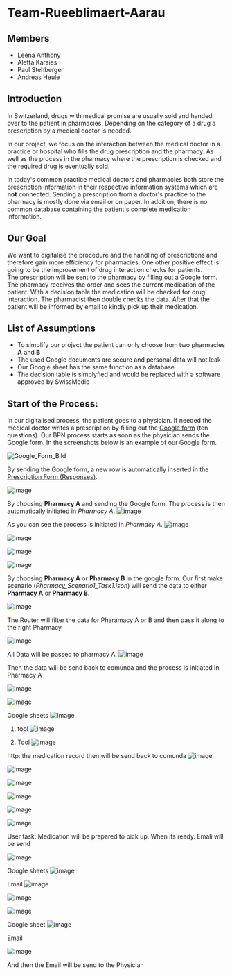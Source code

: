 # Team-Rueeblimaert-Aarau
## Members

- Leena Anthony
- Aletta Karsies
- Paul Stehberger
- Andreas Heule

## Introduction

In Switzerland, drugs with medical promise are usually sold and handed over to the patient in pharmacies. Depending on the category of a drug a prescription by a medical doctor is needed.

In our project, we focus on the interaction between the medical doctor in a practice or hospital who fills the drug prescription and the pharmacy. As well as the process in the pharmacy where the prescription is checked and the required drug is eventually sold.

In today's common practice medical doctors and pharmacies both store the prescription information in their respective information systems which are **not** connected. Sending a prescription from a doctor's practice to the pharmacy is mostly done via email or on paper. In addition, there is no common database containing the patient's complete medication information.

## Our Goal

We want to digitalise the procedure and the handling of prescriptions and therefore gain more efficiency for pharmacies. One other positive effect is going to be the improvement of drug interaction checks for patients.  
The prescription will be sent to the pharmacy by filling out a Google form. The pharmacy receives the order and sees the current medication of the patient. With a decision table the medication will be checked for drug interaction. The pharmacist then double checks the data. After that the patient will be informed by email to kindly pick up their medication.

## List of Assumptions

- To simplify our project the patient can only choose from two pharmacies **A** and **B**
-	The used Google documents are secure and personal data will not leak
-	Our Google sheet has the same function as a database
- The decision table is simplyfied and would be replaced with a software approved by SwissMedic

## Start of the Process:

In our digitalised process, the patient goes to a physician. If needed the medical doctor writes a prescription by filling out the [Google form][1] (ten questions). Our BPN process starts as soon as the physician sends the Google form. In the screenshots below is an example of our Google form.

[1]: https://docs.google.com/forms/d/e/1FAIpQLSfqVcNNJvv8UbSqdx3HZtLKWscjcq13AHXkysQsV_cB3ej1MA/viewform
![Google_Form_Bild](https://user-images.githubusercontent.com/115709957/208297194-c8e7322f-9d16-46d3-89f3-b84006da64dc.jpg)

By sending the Google form, a new row is automatically inserted in the [Prescription Form (Responses)][2].

[2]: https://docs.google.com/spreadsheets/d/1xP-jTlqB5-bax8qxv7f1s43OcnDquWo0AHF_OP_aLEc/edit#gid=1636714263

![image](https://user-images.githubusercontent.com/115709957/208297491-2eea2048-43d4-4e56-98b9-06a952f9f7c6.png)

By choosing **Pharmacy A** and sending the Google form. The process is then automatically initiated in *Pharmacy A*.
![image](https://user-images.githubusercontent.com/115709957/208297748-970dff39-1174-448f-b9ab-a80520d03fdb.png)

As you can see the process is initiated in *Pharmacy A*.
![image](https://user-images.githubusercontent.com/115709957/208297768-95fd1ed4-f18a-41af-ad33-e077509ad49f.png)



![image](https://user-images.githubusercontent.com/115709957/209003206-a2c82dd7-a49b-406f-a818-1caccd0432b6.png)



![image](https://user-images.githubusercontent.com/115709957/209003223-7b4bb595-100c-4a7f-a66c-5aa1fc6cfc8e.png)


![image](https://user-images.githubusercontent.com/115709957/209003239-8c7be2d8-7dfb-4e68-8652-d951d1c79300.png)

By choosing **Pharmacy A** or **Pharmacy B** in the google form. Our first make scenario (*Pharmacy_Scenario1_Task1.json*) will send the data to either **Pharmacy A** or **Pharmacy B**.

![image](https://user-images.githubusercontent.com/115709957/209003259-4c3ad0c3-78af-430b-b385-4afe6a544a97.png)

The Router will filter the data for Pharamacy A or B and then pass it along to the right Pharmacy

![image](https://user-images.githubusercontent.com/115709957/209003306-e99a6839-a217-4556-88fc-c59c3f4915c6.png)

All Data will be passed to pharmacy A. 
![image](https://user-images.githubusercontent.com/115709957/209003336-c59e9b30-929a-46e0-a1f0-53debdb87e61.png)

Then the data will be send back to comunda and the process is initiated in Pharmacy A

![image](https://user-images.githubusercontent.com/115709957/209003376-05788366-7c03-4ec4-854a-527e3de9cf6b.png)

![image](https://user-images.githubusercontent.com/115709957/209003386-66261f66-a2e4-4b54-89f9-53c45516918a.png)

Google sheets
![image](https://user-images.githubusercontent.com/115709957/209003423-8a47b17a-5d3c-411c-8ba9-6e6cc2afdd52.png)


1. tool
![image](https://user-images.githubusercontent.com/115709957/209003475-8a2759d1-0bd2-49e4-ae91-744d5bf74693.png)

2. Tool
![image](https://user-images.githubusercontent.com/115709957/209003510-6a385fd3-79a9-4120-84e2-32f0d3f19786.png)

http: the medication record then will be send back to comunda
![image](https://user-images.githubusercontent.com/115709957/209003530-e29838ab-ec55-4a1d-b066-7c429e51f23c.png)

![image](https://user-images.githubusercontent.com/115709957/209003542-fdbc5279-cc0e-4bad-8d68-87f07998f7a2.png)


![image](https://user-images.githubusercontent.com/115709957/209003554-925acea7-487e-4df7-a340-9aea86ec2dec.png)

![image](https://user-images.githubusercontent.com/115709957/209003571-572edce4-0a9a-4894-9da0-3352c845cc5e.png)

![image](https://user-images.githubusercontent.com/115709957/209003582-29b31f48-6545-4700-8c5b-0906f6efbef0.png)

![image](https://user-images.githubusercontent.com/115709957/209003595-87faecf9-eed2-4230-8b31-bff948f87fc4.png)

User task: Medication will be prepared to pick up. When its ready. Emali will be send

![image](https://user-images.githubusercontent.com/115709957/209003641-8d371ab1-528b-4701-a909-c5f9c9216c58.png)

Google sheets
![image](https://user-images.githubusercontent.com/115709957/209003675-4038a51d-358b-4fff-9bdb-ec89a0bb8779.png)

Email
![image](https://user-images.githubusercontent.com/115709957/209003705-4d7c7cc8-f6a6-4b92-a590-99ee83097021.png)


![image](https://user-images.githubusercontent.com/115709957/209004203-b05290a4-ffd7-4383-9a4b-eb7397cd020e.png)


![image](https://user-images.githubusercontent.com/115709957/209003719-dc567939-506b-44b7-b833-99df3a4cdf60.png)


Google sheet
![image](https://user-images.githubusercontent.com/115709957/209004230-a3034bee-5209-458e-9b55-ca1d8420cb29.png)


Email

![image](https://user-images.githubusercontent.com/115709957/209004255-20a5d5a1-792e-4341-811b-0a6c71925342.png)

And then the Email will be send to the Physician
































